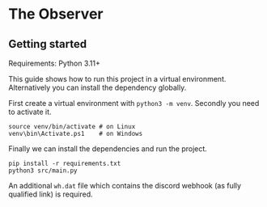 # The Observer

## Getting started

Requirements: Python 3.11+

This guide shows how to run this project in a virtual environment. Alternatively you can install the dependency globally.

First create a virtual environment with ```python3 -m venv```.
Secondly you need to activate it.
```
source venv/bin/activate # on Linux
venv\bin\Activate.ps1    # on Windows
```
Finally we can install the dependencies and run the project.
```
pip install -r requirements.txt
python3 src/main.py
```
An additional ``wh.dat`` file which contains the discord webhook (as fully qualified link) is required.
